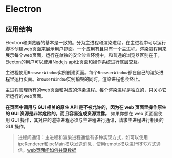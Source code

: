 # Electron

## 应用结构

Electron和浏览器的基本是一致的。分为主进程和渲染进程，在主进程中可以运行脚本创建web页面来展示用户界面。一个应用有且只有一个主进程。渲染进程用来展示每个web页面，运行在单独的安全沙盒环境中，和普通的浏览器区别在于，Electon的用户可以使用Nodejs api让页面和操作系统进行底层交互。

主进程使用`BrowserWindow`实例创建页面。每个`BrowserWindow`都在自己的渲染进程里运行页面。`BrowserWindow`实例销毁的同时，渲染进程也会终止。

主进程管理所有的web页面和对应的渲染进程。每个渲染进程是独立的，只关心它所运行的web页面。

**在页面中调用与 GUI 相关的原生 API 是不被允许的，因为在 web 页面里操作原生的 GUI 资源是非常危险的，而且容易造成资源泄露。** 如果你想在 web 页面里使用 GUI 操作，其对应的渲染进程必须与主进程进行通讯，请求主进程进行相关的 GUI 操作。

> 进程间通讯：主进程和渲染进程通信有多种实现方式，如可以使用ipcRenderer和ipcMain模块发送消息，使用remote模块进行RPC方式通信。[web页面间如何共享数据](https://electronjs.org/docs/faq#how-to-share-data-between-web-pages)

